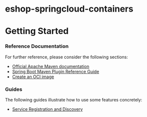 # eshop-springcloud-containers

# Getting Started

### Reference Documentation
For further reference, please consider the following sections:

* [Official Apache Maven documentation](https://maven.apache.org/guides/index.html)
* [Spring Boot Maven Plugin Reference Guide](https://docs.spring.io/spring-boot/docs/2.3.4.RELEASE/maven-plugin/reference/html/)
* [Create an OCI image](https://docs.spring.io/spring-boot/docs/2.3.4.RELEASE/maven-plugin/reference/html/#build-image)

### Guides
The following guides illustrate how to use some features concretely:

* [Service Registration and Discovery](https://spring.io/guides/gs/service-registration-and-discovery/)